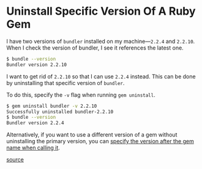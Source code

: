 # Uninstall Specific Version Of A Ruby Gem

I have two versions of `bundler` installed on my machine—`2.2.4` and `2.2.10`.
When I check the version of bundler, I see it references the latest one.

```bash
$ bundle --version
Bundler version 2.2.10
```

I want to get rid of `2.2.10` so that I can use `2.2.4` instead. This can be
done by uninstalling that specific version of `bundler`.
 
To do this, specify the `-v` flag when running `gem uninstall`.

```bash
$ gem uninstall bundler -v 2.2.10
Successfully uninstalled bundler-2.2.10
$ bundle --version
Bundler version 2.2.4
```

Alternatively, if you want to use a different version of a gem without
uninstalling the primary version, you can [specify the version after the gem
name when calling it](run-an-older-version-of-bundler.md).

[source](https://stackoverflow.com/questions/23887726/rails-uninstall-specific-version-of-a-library-using-gem)
